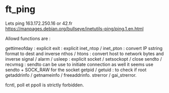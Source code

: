# ft_ping


Lets ping 163.172.250.16 or 42.fr
https://manpages.debian.org/bullseye/inetutils-ping/ping.1.en.html

Allowd functions are :

gettimeofday : explicit
exit : explicit
inet_ntop / inet_pton : convert IP sstring format to dest and inverse
nthos / htons : convert host to network bytes and inverse
signal / alarm / usleep : explicit
socket / setsockopt / close 
sendto / recvmsg : sendto can be use to initiate connection as well it seems
use sendto + SOCK_RAW for the socket
getpid / getuid : to check if root 
getaddrinfo / getnameinfo / freeaddrinfo.
strerror / gai_strerror.

fcntl, poll et ppoll is strictly forbidden.